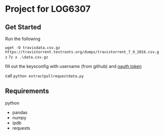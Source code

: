 # Project for LOG6307

## Get Started
Run the following

`wget -O travisdata.csv.gz https://travistorrent.testroots.org/dumps/travistorrent_7_9_2016.csv.gz`
`7z x .\data.csv.gz`

fill out the keysconfig with username (from github) and [oauth token](https://help.github.com/articles/creating-an-access-token-for-command-line-use/)

call `python extractpullrequestdata.py`


## Requirements
python
- pandas
- numpy
- ipdb
- requests